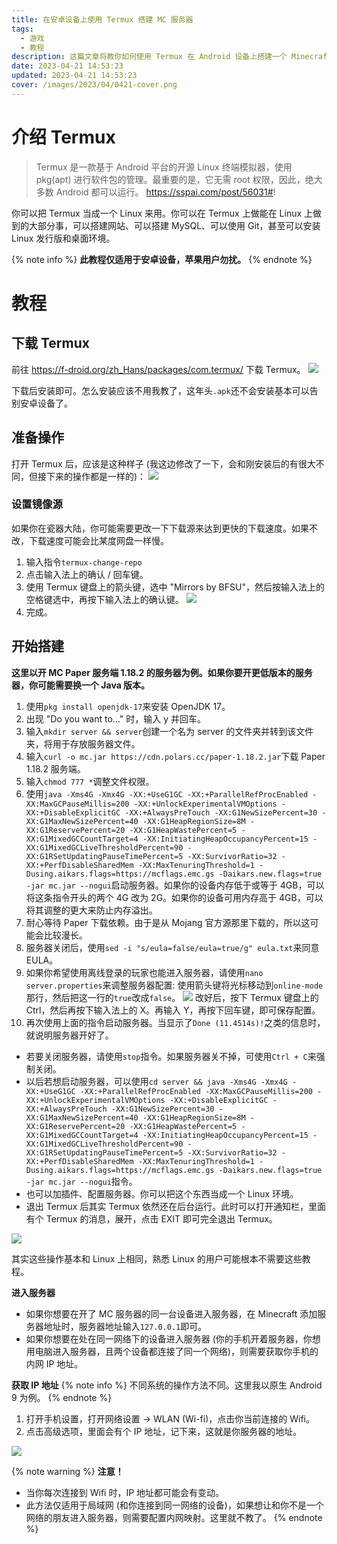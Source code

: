 ```yaml
---
title: 在安卓设备上使用 Termux 搭建 MC 服务器
tags:
  - 游戏
  - 教程
description: 这篇文章将教你如何使用 Termux 在 Android 设备上搭建一个 Minecraft 服务器
date: 2023-04-21 14:53:23
updated: 2023-04-21 14:53:23
cover: /images/2023/04/0421-cover.png
---
```


# 介绍 Termux
> Termux 是一款基于 Android 平台的开源 Linux 终端模拟器，使用 pkg(apt) 进行软件包的管理。最重要的是，它无需 root 权限，因此，绝大多数 Android 都可以运行。
> https://sspai.com/post/56031#!

你可以把 Termux 当成一个 Linux 来用。你可以在 Termux 上做能在 Linux 上做到的大部分事，可以搭建网站、可以搭建 MySQL、可以使用 Git，甚至可以安装 Linux 发行版和桌面环境。

{% note info %}
**此教程仅适用于安卓设备，苹果用户勿扰。**
{% endnote %}

# 教程
## 下载 Termux
前往 https://f-droid.org/zh_Hans/packages/com.termux/ 下载 Termux。
![](/images/2023/04/QQ截图20230421145739.png)

下载后安装即可。怎么安装应该不用我教了，这年头`.apk`还不会安装基本可以告别安卓设备了。

## 准备操作
打开 Termux 后，应该是这种样子 (我这边修改了一下，会和刚安装后的有很大不同，但接下来的操作都是一样的)：
![](/images/2023/04/Screenshot_2023-04-21-14-59-23.png)

### 设置镜像源
如果你在瓷器大陆，你可能需要更改一下下载源来达到更快的下载速度。如果不改，下载速度可能会比某度网盘一样慢。

1. 输入指令`termux-change-repo`
2. 点击输入法上的确认 / 回车键。
3. 使用 Termux 键盘上的箭头键，选中 "Mirrors by BFSU"，然后按输入法上的空格键选中，再按下输入法上的确认键。
![](/images/2023/04/QQ截图20230421151223.png)
4. 完成。

## 开始搭建
**这里以开 MC Paper 服务端 1.18.2 的服务器为例。如果你要开更低版本的服务器，你可能需要换一个 Java 版本。**

1. 使用`pkg install openjdk-17`来安装 OpenJDK 17。
2. 出现 "Do you want to..." 时，输入 y 并回车。
3. 输入`mkdir server && server`创建一个名为 server 的文件夹并转到该文件夹，将用于存放服务器文件。
4. 输入`curl -o mc.jar https://cdn.polars.cc/paper-1.18.2.jar`下载 Paper 1.18.2 服务端。
5. 输入`chmod 777 *`调整文件权限。
6. 使用`java -Xms4G -Xmx4G -XX:+UseG1GC -XX:+ParallelRefProcEnabled -XX:MaxGCPauseMillis=200 -XX:+UnlockExperimentalVMOptions -XX:+DisableExplicitGC -XX:+AlwaysPreTouch -XX:G1NewSizePercent=30 -XX:G1MaxNewSizePercent=40 -XX:G1HeapRegionSize=8M -XX:G1ReservePercent=20 -XX:G1HeapWastePercent=5 -XX:G1MixedGCCountTarget=4 -XX:InitiatingHeapOccupancyPercent=15 -XX:G1MixedGCLiveThresholdPercent=90 -XX:G1RSetUpdatingPauseTimePercent=5 -XX:SurvivorRatio=32 -XX:+PerfDisableSharedMem -XX:MaxTenuringThreshold=1 -Dusing.aikars.flags=https://mcflags.emc.gs -Daikars.new.flags=true -jar mc.jar --nogui`启动服务器。如果你的设备内存低于或等于 4GB，可以将这条指令开头的两个 4G 改为 2G。如果你的设备可用内存高于 4GB，可以将其调整的更大来防止内存溢出。
7. 耐心等待 Paper 下载依赖。由于是从 Mojang 官方源那里下载的，所以这可能会比较漫长。
8. 服务器关闭后，使用`sed -i "s/eula=false/eula=true/g" eula.txt`来同意 EULA。
9. 如果你希望使用离线登录的玩家也能进入服务器，请使用`nano server.properties`来调整服务器配置:
   使用箭头键将光标移动到`online-mode`那行，然后把这一行的`true`改成`false`。
   ![](/images/2023/04/QQ截图20230421152638.png)
   改好后，按下 Termux 键盘上的 Ctrl，然后再按下输入法上的 X。再输入 Y，再按下回车键，即可保存配置。
10. 再次使用上面的指令启动服务器。当显示了`Done (11.4514s)!`之类的信息时，就说明服务器开好了。

* 若要关闭服务器，请使用`stop`指令。如果服务器关不掉，可使用`Ctrl + C`来强制关闭。
* 以后若想启动服务器，可以使用`cd server && java -Xms4G -Xmx4G -XX:+UseG1GC -XX:+ParallelRefProcEnabled -XX:MaxGCPauseMillis=200 -XX:+UnlockExperimentalVMOptions -XX:+DisableExplicitGC -XX:+AlwaysPreTouch -XX:G1NewSizePercent=30 -XX:G1MaxNewSizePercent=40 -XX:G1HeapRegionSize=8M -XX:G1ReservePercent=20 -XX:G1HeapWastePercent=5 -XX:G1MixedGCCountTarget=4 -XX:InitiatingHeapOccupancyPercent=15 -XX:G1MixedGCLiveThresholdPercent=90 -XX:G1RSetUpdatingPauseTimePercent=5 -XX:SurvivorRatio=32 -XX:+PerfDisableSharedMem -XX:MaxTenuringThreshold=1 -Dusing.aikars.flags=https://mcflags.emc.gs -Daikars.new.flags=true -jar mc.jar --nogui`指令。
* 也可以加插件、配置服务器。你可以把这个东西当成一个 Linux 环境。
* 退出 Termux 后其实 Termux 依然还在后台运行。此时可以打开通知栏，里面有个 Termux 的消息，展开，点击 EXIT 即可完全退出 Termux。

![](/images/2023/04/Screenshot_2023-04-21-15-40-10.png)

其实这些操作基本和 Linux 上相同，熟悉 Linux 的用户可能根本不需要这些教程。

**进入服务器**
* 如果你想要在开了 MC 服务器的同一台设备进入服务器，在 Minecraft 添加服务器地址时，服务器地址输入`127.0.0.1`即可。
* 如果你想要在处在同一网络下的设备进入服务器 (你的手机开着服务器，你想用电脑进入服务器，且两个设备都连接了同一个网络)，则需要获取你手机的内网 IP 地址。

**获取 IP 地址**
{% note info %}
不同系统的操作方法不同。这里我以原生 Android 9 为例。
{% endnote %}
1. 打开手机设置，打开网络设置 -> WLAN (Wi-fi)，点击你当前连接的 Wifi。
2. 点击高级选项，里面会有个 IP 地址，记下来，这就是你服务器的地址。

![](/images/2023/04/Screenshot_2023-04-21-15-37-01.png)

{% note warning %}
**注意！**
* 当你每次连接到 Wifi 时，IP 地址都可能会有变动。
* 此方法仅适用于局域网 (和你连接到同一网络的设备)，如果想让和你不是一个网络的朋友进入服务器，则需要配置内网映射。这里就不教了。
{% endnote %}